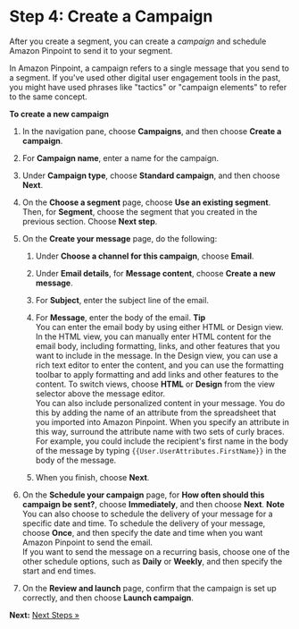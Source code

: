 # Step 4: Create a Campaign<a name="tutorials-send-an-email-create-campaign"></a>

After you create a segment, you can create a *campaign* and schedule Amazon Pinpoint to send it to your segment\.

In Amazon Pinpoint, a campaign refers to a single message that you send to a segment\. If you've used other digital user engagement tools in the past, you might have used phrases like "tactics" or "campaign elements" to refer to the same concept\.

**To create a new campaign**

1. In the navigation pane, choose **Campaigns**, and then choose **Create a campaign**\.

1. For **Campaign name**, enter a name for the campaign\. 

1. Under **Campaign type**, choose **Standard campaign**, and then choose **Next**\.

1. On the **Choose a segment** page, choose **Use an existing segment**\. Then, for **Segment**, choose the segment that you created in the previous section\. Choose **Next step**\.

1. On the **Create your message** page, do the following:

   1. Under **Choose a channel for this campaign**, choose **Email**\.

   1. Under **Email details**, for **Message content**, choose **Create a new message**\.

   1. For **Subject**, enter the subject line of the email\. 

   1. For **Message**, enter the body of the email\.
**Tip**  
You can enter the email body by using either HTML or Design view\. In the HTML view, you can manually enter HTML content for the email body, including formatting, links, and other features that you want to include in the message\. In the Design view, you can use a rich text editor to enter the content, and you can use the formatting toolbar to apply formatting and add links and other features to the content\. To switch views, choose **HTML** or **Design** from the view selector above the message editor\.  
You can also include personalized content in your message\. You do this by adding the name of an attribute from the spreadsheet that you imported into Amazon Pinpoint\. When you specify an attribute in this way, surround the attribute name with two sets of curly braces\. For example, you could include the recipient's first name in the body of the message by typing `{{User.UserAttributes.FirstName}}` in the body of the message\.

   1. When you finish, choose **Next**\.

1. On the **Schedule your campaign** page, for **How often should this campaign be sent?**, choose **Immediately**, and then choose **Next**\.
**Note**  
You can also choose to schedule the delivery of your message for a specific date and time\. To schedule the delivery of your message, choose **Once**, and then specify the date and time when you want Amazon Pinpoint to send the email\.   
If you want to send the message on a recurring basis, choose one of the other schedule options, such as **Daily** or **Weekly**, and then specify the start and end times\.

1. On the **Review and launch** page, confirm that the campaign is set up correctly, and then choose **Launch campaign**\.

**Next:** [Next Steps »](tutorials-send-an-email-next-steps.md)